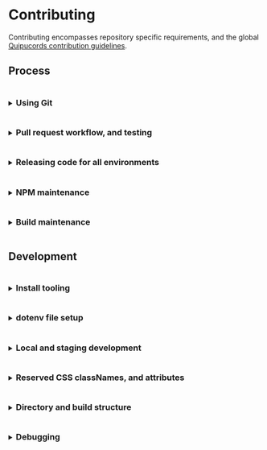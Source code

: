 # Contributing
Contributing encompasses repository specific requirements, and the global [Quipucords contribution guidelines](https://github.com/quipucords/quipucords/blob/main/CONTRIBUTING.md).

## Process
<details>
<summary><h3 style="display: inline-block">Using Git</h3></summary>

Quipucords-UI makes use of
- Both branch work inside the main repository and GitHub's fork and pull workflow
- A linear commit process and rebasing.

#### Branch syncing
Linear commit history for Quipucords-UI simplifies understanding and syncing changes across branches. Do not use merge commits. Always use fast-forward rebase.

New changes must be made in a branch and be submitted via GitHub pull requests. PRs should target merging to `main`.

</details>

<details>
<summary><h3 style="display: inline-block">Pull request workflow, and testing</h3></summary>

#### Setting up a pull request
When multiple developers are contributing features, development pull requests (PRs) should be opened against the `main` branch.

> If your pull request work contains any of the following warning signs
>  - out of sync commits (is not rebased against the `base branch`)
>  - poorly structured commits and messages
>  - any one commit relies on other commits to work at all, in the same pull request
>  - dramatic file restructures that attempt complex behavior
>  - missing, relaxed, or removed unit tests
>  - dramatic unit test snapshot updates
>  - affects any file not directly associated with the issue being resolved
>  - affects "many" files
>
> You may be encouraged to restructure your commits to help in review.

#### Pull request commits, messaging

Your pull request should contain Git commit messaging that follows the use of [conventional commit types](https://www.conventionalcommits.org/)
to provide consistent history and help generate [CHANGELOG.md](./CHANGELOG.md) updates.

Commit messages follow three basic guidelines
- No more than `65` characters for the first line
- If your pull request has more than a single commit it is recommended, for notes and tracking, you include the pull request number in your message using the below format. This additional copy is not counted towards the `65` character limit.
  ```
  [message] (#1234)
  ```

  You can also include the pull request number on a single commit, but
  GitHub will automatically apply the pull request number when the
  `squash` button is used on a pull request.

- Commit message formats follow the structure
  ```
  <type>(<scope>): <issue number><description>
  ```
  Where
  - Type = the type of work the commit resolves.
    - Basic types include `feat` (feature), `fix`, `chore`, `build`.
    - See [conventional commit types](https://www.conventionalcommits.org/) for additional types.
  - Scope = **optional** area of code affected.
    - Can be a directory, filenames, or a generalized type
    - Does not have to encompass all file names affected
  - Issue number = the Jira issue number
    - Currently, the prefix `ds-[issue number]` can be used in place of `discovery-[issue number]`
  - Description = what the commit work encompasses. You can expand your description in the commit message body

  Example
  ```
  feat(scans): ds-123 activate foo against bar
  ```
> Not all commits need an issue number. But it is encouraged you attempt to associate
> a commit with an issue for tracking. In a scenario where no issue is available
> exceptions can be made for `fix`, `chore`, and `build`. But this is for tracking and
> can benefit followup development efforts.

#### Pull request test failures
Creating a pull request activates multiple checks through GitHub actions. [These actions can be located
here](./.github/workflows/)

> To resolve failures for any GitHub actions make sure you first review the results of the test by
> clicking the `checks` tab on the related pull request.
>
> Caching for GitHub actions and NPM packages is active. This caching allows subsequent pull request
> updates to avoid reinstalling npm dependencies.
>
> Occasionally test failures can occur after recent NPM package updates either in the pull request
> itself or in a prior commit to the pull request. The most common reason for this failure presents when
> a NPM package has changed its support for different versions of NodeJS.
>
> If test failures are happening shortly after a NPM package update you may need to clear the
> GitHub actions cache and restart the related tests.

##### Audit failures
Quipucords UI utilizes a unique script to highlight priority NPM audit alerts on production level packages. Below is a path based on past instances of this check failing.

The process for a security when the NPM package is maintained
1. Determine what the security alert is regarding.
   - It's a false positive OR legitimate... both processes are the same
      - There are times when facets of packages get an alert but the end compiled result doesn't actually get exposed in production. This can be ignored to a degree, but...
      - First, attempt to reset the `package-lock.json`. Doing this will auto-magically `patch` dependencies based on the use of `^`. Follow these steps
        1. simply deleting the lockfile
        1. using the correct version of NodeJS, look at the `engine` requirement in [`package.json`](./package.json) if you're unsure
        1. then running `$ npm install` again
        1. confirm the lockfile actually patched questionable `prod deps` by running `$ npm audit`.
           - if the audit check is still firing then there's no need to check/commit the lockfile back in, skip the last step
           - look for updated major and minor package updates with a fallback towards, making a contribution for the resource to help resolve your issue (just remember different teams different schedules), replacing the package, or copying/writing your own replacement (just because you copy it, that doesn't mean the security issue goes away)
        1. check/commit the updated lockfile back in 
      - Finally, as mentioned above you may need to consider alternatives if you were unable to resolve the audit. Alternatives include in no specific order or preference
         - You may consider relaxing the audit check
         - Making a contribution to the package
         - Finding an alternative package
         - Maintaining the code yourself


The process for a security when the NPM package is NOT maintained
1. Run through the exact same process as noted underneath the `maintained packages` list
2. Replace the package as soon as possible.
   - The patch process noted above will only work for so long until it doesn't
   - The package won't randomly break beyond the addition of the security audit
   - The team has an issue they need to resolve instead of waiting


</details>

<details>
<summary><h3 style="display: inline-block">Releasing code for all environments</h3></summary>

quipucords-ui uses GitHub releases, and our GitHub automation automatically builds and attaches artifacts to a release once its tag is created. See [integration.yml](https://github.com/quipucords/quipucords-ui/blob/main/.github/workflows/integration.yml) for implementation details and [Build workflow](https://github.com/quipucords/quipucords-ui/actions/workflows/integration.yml?query=event%3Apush) for the history of workflow runs.

#### Release artifacts

> [!WARNING]  
> Since the release of the "new" UI (1.11+), quipucords-ui, quipucords-installer and quipucords SHOULD be synced. The sync doesn't need to 
> match all the way down to patch level, though. Just matching down to minor (X.Y instead of X.Y.Z) is fine.

To create a new release, use `npm` to update version details, and open a PR to merge those changes to `main` using the following process.

1. Within the repo, confirm you're on a new branch from the latest `main` updates, and use `npm` to update the version:
   ```
   $ npm install                                # to ensure that packages are installed
   $ npm run release -- --dry-run               # to review the changes before committing them
   $ npm run release                            # to generate and commit the changes
   ```

   > If you disagree with automatic generated version number, you may override it with the > optional `--override` argument:
   > ```
   > $ npm run release -- --override X.X.X
   > ```
2. You still need to confirm you now have a release commit with the format `chore(release): X.X.X` that includes changes to:
   - [`package.json`](./package.json)
   - [`package-lock.json`](./package-lock.json)
   - [`CHANGELOG.md`](./CHANGELOG.md)

   If there are issues with the file updates, squash or amend any fixes into the single `chore(release): X.X.X` commit.
3. Then push the **SINGLE** commit and open a PR in GitHub for your branch to merge into `main`. Get necessary approvals, and merge.
   
   > The git hash for the linking inside CHANGELOG.md does NOT require the git hash of the release commit.
4. Using the [GitHub releases page](https://github.com/RedHatInsights/quipucords-ui/releases):
   1. Draft a new release from `main`, and confirm it references your latest `chore(release): X.X.X` commit hash.
   2. Create the new tag using the **SAME** semver version created by the release commit, i.e. `X.X.X`.

   > To avoid issues with inconsistent tags, please use the GitHub releases interface,
   > instead of manually creating release tags using `git`.

</details>

<details>
<summary><h3 style="display: inline-block">NPM maintenance</h3></summary>

#### Cycle for updating NPMs
Our schedule for updating NPMs
- dependabot running multiple times a month on minor and patch level packages that typically only require testing confirmation to pass
- dependabot running multiple times a month on major level packages that require an in-depth review

##### Manual NPM updates
> It is **highly discouraged** that you rely on updating ANY `lock` file ONLY recommendations. This creates long-term issues when NPM references in `package.json` potentially require specific
> dependencies, or have built around specific package functionality that could be inadvertently altered by updating a dependencies' dependency. `lock` file
> updates should only be leveraged under certain conditions.

This is the slowest part of package updates. If any packages are skipped during the "basic" and "core" automation runs. Those packages will need to be updated manually.
1. Clone the repository locally, or bring your fork up-to-date with the development branch. [Make sure development tooling is installed](#install-tooling).
1. Remove/delete the `node_modules` directory (there may be differences between branches that create package alterations)
1. Run
   ```
   $ npm install
   ```
   To re-install the baseline packages.
1. Start working your way down the list of `dependencies` and `devDependencies` in [`package.json`](./package.json). It is normal to start on the `dev-dependencies` since the related NPMs support build process updates at more consistent intervals without breaking the application.
   > Some text editors fill in the next available NPM package version when you go to modify the package version. If this isn't available you can always use [NPM directly](https://www.npmjs.com/)... start searching =).
1. After each package version update in [`package.json`](./package.json) you'll run the following scripts
  - `$ npm test`, if it fails you'll need to do one, two, or all of the following 
     - edit files for related linting and/or type errors 
     - run `$ npm run test:dev` and update the related unit tests
     - run `$ npm run test:integration-dev` and update the related tests
  - `$ npm start`, confirm that local run is still accessible and that no design alterations have happened. Fix accordingly.
1. If the package is now working commit the change and move on to the next package.
  - If the package fails, or you want to skip the update, take the minimally easy path and remove/delete `node_modules` then rollback `package-lock.json` **BEFORE** you run the next package update.
> There are alternatives to resetting `node_modules`, we're providing the most direct path.
>
> Not updating a package is not the end-of-the-world. A package is not going to randomly break because you haven't updated to the latest version.

> Security warnings on NPM packages should be reviewed on a "per-alert basis" since **they generally do not make a distinction between build resources and what is within the applications compiled output**. Blindly following a security
> update recommendation is not always the optimal path.

</details>

<details>
<summary><h3 style="display: inline-block">Build maintenance</h3></summary>

- Webpack configuration. The build uses configuration combined with NPM scripts found in [`package.json`](./package.json).
  - Webpack build files
    - [`./config`](./config)
    - [`./scripts/post.sh`](./scripts/post.sh)
    - [`./scripts/pre.sh`](./scripts/pre.sh)
- Scripts for servers
   - [`apiDev.js`](./scripts/apiDev.js) - A Swagger/OpenAPI spec mock tool. Version limited. If a migration to the next OpenAPI spec is needed this tool needs to be updated, replaced, or removed
   - [`apiStage.js`](./scripts/apiStage.js) - A podman based local run
- GitHub Actions
  - Action files
    - [`./.github/workflows`](.github/workflows)
  - Related script files
    - [`./.scripts/actions.commit.js`](./scripts/actions.commit.js)

#### Webpack
The build utilizes a `Webpack` wrapper package called [`weldable`](https://www.npmjs.com/package/weldable). This package consolidates the package installs needed to compile output to save time and effort.

[`weldable`](https://www.npmjs.com/package/weldable) can be removed and replaced with the direct NPM packages if necessary.

##### Remove weldable
To remove
1. run the npm script `$ npm run build:eject`

This will output
- An updated `package.json`.
   - the `weldable` package reference in your `dependencies` will still need to be removed
   - A consolidated webpack configuration file. This may still need to be moved to the desired location.
   - And NPM script updates that reference the consolidated webpack configuration file. If the webpack file is moved these scripts will need to be updated.

If you change your mind, simply delete the updates and [`weldable`](https://www.npmjs.com/package/weldable) should remain in place.

> It's important to note that `weldable` is currently being used under "production" dependencies in `package.json`. If 
> `weldable` is removed you'll need to determine which packages need to be relocated from `dev-dependencies` to "production" level dependencies
</details>

## Development
<details>
<summary><h3 style="display: inline-block">Install tooling</h3></summary>

Before developing you'll need to install:
* [NodeJS and NPM](https://nodejs.org/)
  * Yarn install is now discouraged. There are dependency install issues with Yarn `1.x.x` versions.
* [podman desktop](https://podman-desktop.io/)

#### macOS build requirements

If you are building on macOS, you need to install `skopeo`, a modern version of `make`, and a modern version of `sed`. The default `make` and `sed` versions included by Apple in macOS are too old and incompatible with our build commands. If using Homebrew (`brew`), run the following:

```sh
brew install make gnu-sed skopeo
```

After installing `make`, put the updated version earlier on your `PATH` or always remember to use `gmake` instead of `make` when invoking Make targets in this project. For example:

```sh
# optionally put this in your shell rc file or add to local environment:
PATH="/usr/local/opt/make/libexec/gnubin:$PATH"
```

#### NodeJS and NPM
The build attempts to align to the current NodeJS LTS version. It is possible to test future versions of NodeJS LTS. See CI Testing for more detail.

NPM is automatically packaged with your NodeJS install.
</details>

<details>
<summary><h3 style="display: inline-block">dotenv file setup</h3></summary>

"dotenv" files contain shared configuration settings across the Quipucords-UI code and build structure. These settings are imported through [helpers](./src/common/helpers.js), or through other various `process.env.[dotenv parameter names]` within the code or build.

#### Advanced dotenv files
The dotenv files are structured to cascade each additional dotenv file settings from a root `.env` file.
```
 .env = base dotenv file settings
 .env.local = a gitignored file to allow local settings overrides
 .env -> .env.development = local run development settings that enhances the base .env settings file
 .env -> .env.staging = local run staging settings that enhances the base .env settings file
 .env -> .env.production = build modifications associated with all environments
 .env -> .env.production.local = a gitignored, dynamically generated build modifications associated with all environments
 .env -> .env.test = testing framework settings that enhances the base .env settings file
```

##### Current directly available _build_ dotenv parameters

> Technically all dotenv parameters come across as strings when imported through `process.env`. It is important to cast them accordingly if "type" is required.

| dotenv parameter                                      | definition                                                                                                                |
|-------------------------------------------------------|---------------------------------------------------------------------------------------------------------------------------|
| HTML_INDEX_DIR                                        | A relative path string reference used by the webpack build to reference where the HTML index file is located              |
| STATIC_DIR                                            | A relative path string reference used by the webpack build to reference where static resource files are located           |
| DIST_DIR                                              | A relative path string reference used by the webpack build to reference where webpack should place it's compiled output   |
| REACT_APP_UI_VERSION                                  | A dynamic string reference to the build populated package.json version reference                                          |
| REACT_APP_UI_NAME                                     | A static string reference similar to the application name                                                                 |
| REACT_APP_UI_SHORT_NAME                               | A static string reference to a shortened display version of the application name                                          |
| REACT_APP_UI_BRAND_NAME                               | A static string reference similar to the official application name                                                        |
| REACT_APP_UI_BRAND_SHORT_NAME                         | A static string reference to a shortened official display version of the application name                                 |
| REACT_APP_UI_BRAND                                    | A dynamic boolean reference used in building the official brand version of Quipucords-UI                                  |
| REACT_APP_TEMPLATE_UI_NAME                            | A dynamic string reference used in building the official brand version of Quipucords-UI. Applies the HTML title attribute |
| REACT_APP_AUTH_COOKIE                                 | A static string reference to the UI/application authentication cookie name                                                |
| REACT_APP_AUTH_COOKIE_EXPIRES                         | A static number reference to the UI/application authentication cookie expiration in day (24 hour) increments              |
| ~~REACT_APP_AJAX_TIMEOUT~~                            | A legacy parameter. A static number associated with the milliseconds ALL AJAX/XHR/Fetch calls timeout.                    |
| REACT_APP_POLL_INTERVAL                               | A static number reference to the milliseconds used in view polling                                                        |
| REACT_APP_CONFIG_SERVICE_LOCALES_DEFAULT_LNG          | A static string reference to the UI/application default locale language                                                   |
| ~~REACT_APP_CONFIG_SERVICE_LOCALES_DEFAULT_LNG_DESC~~ | A legacy parameter. A static string reference to the UI/application default locale language                               |
| REACT_APP_CONFIG_SERVICE_LOCALES                      | A static string reference to a JSON resource for available UI/application locales                                         |
| ~~REACT_APP_CONFIG_SERVICE_LOCALES_EXPIRE~~           | A legacy parameter. A static number reference to the milliseconds the UI/application locale strings/files expire          |
| REACT_APP_CREDENTIALS_SERVICE                         | A static string reference to the API spec                                                                                 |
| REACT_APP_CREDENTIALS_SERVICE_BULK_DELETE             | A static string reference to the API spec                                                                                 |
| REACT_APP_FACTS_SERVICE                               | A static string reference to the API spec                                                                                 |
| REACT_APP_REPORTS_SERVICE                             | A static string reference to the API spec                                                                                 |
| ~~REACT_APP_REPORTS_SERVICE_DETAILS~~                 | A legacy parameter. A static string reference to the API spec                                                             |
| ~~REACT_APP_REPORTS_SERVICE_DEPLOYMENTS~~             | A legacy parameter. A static string reference to the API spec                                                             |
| ~~REACT_APP_REPORTS_SERVICE_MERGE~~                   | A legacy parameter. A static string reference to the API spec                                                             |
| REACT_APP_SCANS_SERVICE                               | A static string reference to the API spec                                                                                 |
| REACT_APP_SCANS_SERVICE_BULK_DELETE                   | A static string reference to the API spec                                                                                 |
| ~~REACT_APP_SCAN_JOBS_SERVICE_START_GET~~             | A legacy parameter. A static string reference to the API spec                                                             |
| REACT_APP_SCAN_JOBS_SERVICE                           | A static string reference to the API spec                                                                                 |
| ~~REACT_APP_SCAN_JOBS_SERVICE_CONNECTION~~            | A legacy parameter. A static string reference to the API spec                                                             |
| ~~REACT_APP_SCAN_JOBS_SERVICE_INSPECTION~~            | A legacy parameter. A static string reference to the API spec                                                             |
| ~~REACT_APP_SCAN_JOBS_SERVICE_CANCEL~~                | A legacy parameter. A static string reference to the API spec                                                             |
| REACT_APP_SOURCES_SERVICE                             | A static string reference to the API spec                                                                                 |
| REACT_APP_SOURCES_SERVICE_BULK_DELETE                 | A static string reference to the API spec                                                                                 |
| REACT_APP_USER_SERVICE_AUTH_TOKEN                     | A static string reference to the API spec                                                                                 |
| REACT_APP_USER_SERVICE_CURRENT                        | A static string reference to the API spec                                                                                 |
| REACT_APP_USER_SERVICE_LOGOUT                         | A static string reference to the API spec                                                                                 |
| REACT_APP_STATUS_SERVICE                              | A static string reference to the API spec                                                                                 |

#### Updating non-npm dependencies

Since the migration to [konflux](https://konflux-ci.dev/docs/) as our downstream build system, base images in
our Containerfile MUST have the sha256 digest explicitly set. As part of the routine to update dependencies,
those digests must be updated as well.

In general, Renovate/Minkmaker automatic PRs should be able to keep the base images on the Containerfile in sync.
However, if a manual bump is required, there's a make target that shall take care of it. Just run

`make lock-baseimages`

This command has `podman`, `skopeo` and GNU `sed` as dependencies.

</details>

<details>
<summary><h3 style="display: inline-block">Local and staging development</h3></summary>

#### Start writing code with local run
This is a local run designed to function with minimal resources and a mock API.

> There may be limitations to running this emulated API. Check with the team to understand any current limitations.

1. Confirm you've installed all recommended tooling
1. Confirm the repository name has no blank spaces in it. If it does replace that blank with a dash or underscore, the container tooling may have issues with unescaped parameter strings.
1. Confirm you've installed resources through npm
1. Open a couple of instances of Terminal and run...
   ```
   $ npm start
   ```
   and, optionally,
   ```
   $ npm run test:dev
   ```
1. Make sure your browser opened around the domain `https://localhost:3000/`
1. Start developing...

#### Start writing code with staging
This is an authenticated local run that has the ability to run against a containerized API.

> There may be limitations to running this emulated API. Check with the team to understand any current limitations.

1. Confirm you've installed all recommended tooling
1. Confirm the repository name has no blank spaces in it. If it does replace that blank with a dash or underscore, the container tooling may have issues with unescaped parameter strings.
1. Confirm you've installed resources through npm
1. Make sure podman desktop is running
1. Open a couple of instances of Terminal and run...
    ```
    $ npm run start:stage
    ```
   and, optionally,
    ```
    $ npm run test:dev
    ```
1. Make sure you open your browser around the domain `https://localhost:3000/`. Loading can take up to and beyond a minute to download necessary resources.
   > You may have to scroll, but the terminal output will have some available domains for you to pick from.
1. Log in. (You'll need mock credentials, reach out to the development team if you're unsure)
1. Start developing...

</details>


<details>
<summary><h3 style="display: inline-block">Reserved CSS classNames, and attributes</h3></summary>

#### Reserved testing attributes
This project makes use of reserved DOM attributes and string identifiers used by the testing team.
> Updating elements with these attributes, or settings, should be done with the knowledge "you are affecting" the testing team's ability to test.
> And it is recommended you coordinate with the testing team before altering these attributes, settings.

1. Attribute `data-ouia-component-id`, or `ouiaId` attributes
   - this is the preferred way of identifying elements for the testing team
   - Most of the time, React prop is `ouiaId`. Some PatternFly elements don't support it, in which case you can use standard DOM prop `data-ouia-component-id`, `name` or `id`, or consult with the testing team for the preferred alternative.
   - Use `ouiaId` even if it seems to duplicate value of `name` or another attribute.
   - See [PatternFly documentation on OUIA](https://www.patternfly.org/developer-resources/open-ui-automation/).

</details>

<details>
<summary><h3 style="display: inline-block">Directory and build structure</h3></summary>

This repository has interdependency on the [Quipucords repository](https://github.com/quipucords/quipucords).

#### Brand build
The brand build updates aspects of the application name across the React components and views, think Quipucords versus Discovery.
To handle a branded aspect of the build, instead of `$ npm run build` run
   ```
   $ npm run build:brand
   ```
</details>

<details>
<summary><h3 style="display: inline-block">Debugging</h3></summary>

#### Debugging development
You can apply overrides during local development by adding a `.env.local` (dotenv) file in the repository root directory.

Once you have made the dotenv file and/or changes, like the below "debug" flags, restart the project and the flags should be active.

*Any changes you make to the `.env.local` file should be ignored with `.gitignore`.*

#### Unit testing
To run the unit tests with a watch during development you'll need to open an additional terminal instance, then run
  ```
  $ npm run test:dev
  ```

##### Updating test snapshots
To update snapshots from the terminal run
  ```
  $ npm run test:dev
  ```

From there you'll be presented with a few choices, one of them is "update", you can then hit the "u" key. Once the update script has run you should see additional changed files within Git, make sure to commit them along with your changes or continuous integration testing will fail.

##### Checking code coverage
To check the coverage report from the terminal run
  ```
  $ npm run test
  ```

##### Code coverage failing to update?
If you're having trouble getting an accurate code coverage report, or it's failing to provide updated results (i.e. you renamed files) you can try running
  ```
  $ npm run test:clearCache
  ```

#### Integration-like testing
To run tests associated with checking build output run
   ```
   $ npm run build
   $ npm run test:integration
   ```

##### Updating integration-like test snapshots
To update snapshots from the terminal run
  ```
  $ npm run test:integration-dev
  ```
</details>
